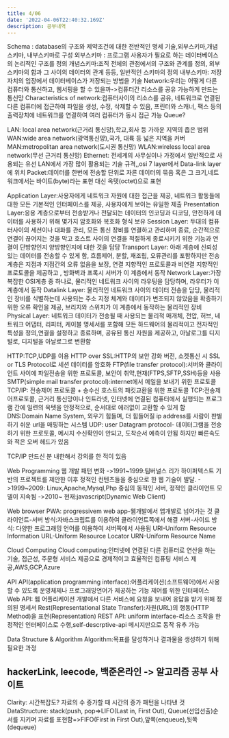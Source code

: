 ```yaml
---
title: 4/06
date: '2022-04-06T22:40:32.169Z'
description: 공부내역
---
```


Schema : database의 구조와 제약조건에 대한 전반적인 명세 기술,외부스키마,개념스키마, 내부스키마로 구성
외부스키마 : 프로그램 사용자가 필요로 하는 데이터베이스의 논리적인 구조를 정의
개념스키마:조직 전체의 관점에서의 구조와 관계를 정의, 외부 스키마의 합과 그 사이의 데이터의 관계 등등, 일반적인 스키마의 정의
내부스키마: 저장자치의 입장에서 데이터베이스가 저장되는 방법을 기술
Network:우리는 어떻게 다른 컴퓨터와 통신하고, 웹서핑을 할 수 있을까->컴퓨터간 리소스를 공유 가능하게 만드는 통신망
Characteristics of network:컴퓨터사이의 리소스를 공유, 네트워크로 연결된 다른 컴퓨터에 접근하여 파일을 생성, 수정, 삭제할 수 있음, 프린터와 스캐너, 팩스 등의 출력장치에 네트워크를 연결하여 여러 컴퓨터가 동시 접근 가능
Queue?

LAN: local area network(근거리 통신망),학교,회사 등 가까운 지역의 좁은 범위
WAN:wide area network(광역통신망),국가, 대륙 등 넓은 지역을 커버
MAN:metropolitan area network(도시권 통신망)
WLAN:wireless local area network(무선 근거리 통신망)
Ethernet: 전세계의 사무실이나 가정에서 일반적으로 사용되는 유선 LAN에서 가장 많이 활용되는 기술 규격,,osi 7 layer에서 Data-link layer에 위치
Packet:데이터를 한번에 전송할 단위로 자른 데이터의 묶음 혹은 그 크기,네트워크에서는 바이트(byte)라는 표현 대신 옥텟(octet)으로 표현

Application Layer:사용자에게 네트워크 자원에 대한 접근을 제공, 네트워크 활동들에 대한 모든 기본적인 인터페이스를 제공, 사용자에게 보이는 유일한 제출
Presentation Layer:응용 계층으로부터 전송받거나 전달되는 데이터의 인코딩과 디코딩, 안전하게 데이터를 사용하기 위해 몇가지 암호화와 복호화 형식 보유
Session Layer: 두대의 컴퓨터사이의 세션이나 대화를 관리, 모든 통신 장비를 연결하고 관리하며 종료, 순간적으로 연결이 끊어지는 것을 막고 호스트 사이의 연결을 적절하게 종료시키기 위한 기능과 연결이 단방향인지 양방향인지에 대한 것을 담당
Transport Layer: 아래 계층에 신뢰성 있는 데이터를 전송할 수 있게 함, 흐름제어, 분할, 재조립, 오류관리를 포함하지만 전송 계층은 지점과 지점간의 오류 없음을 보장, 연결 지향적인 프로토콜과 비연결 지향적인 프로토콜을 제공하고 , 방화벽과 프록시 서버가 이 계층에서 동작
Network Layer:가장 복잡한 OSI계층 중 하나로, 물리적인 네트워크 사이의 라우팅을 담당하며, 라우터가 이 계층에서 동작
Datalink Layer: 물리적인 네트워크 사이의 데이터 전송을 담당, 물리적인 장비를 식별하는데 사용되는 주소 지정 체계와 데이터가 변조되지 않았음을 확증하기 위한 오류 확인을 제공, 브리지와 스위치가 이 계층에서 동작하는 물리적인 장비
Physical Layer: 네트워크 데이터가 전송될 때 사용되는 물리적 매개체, 전압, 허브, 네트워크 어댑터, 리피터, 케이블 명세서를 포함해 모든 하드웨어의 물리적이고 전자적인 특성을 정의,연결을 설정하고 종료하며, 공유된 통신 자원을 제공하고, 아날로그를 디지털로, 디지털을 아날로그로 변환함

HTTP:TCP,UDP를 이용
HTTP over SSL:HTTP의 보안 강화 버전, 소켓통신 시 SSL or TLS Protocol로 세션 데이터를 암호화
FTP(file transfer protocol):서버와 클라이언트 사이에 파일전송을 위한 프로토콜, 보안이 취약,현재(FTPS,SFTP,SSH)등을 사용
SMTP(simple mail transfer protocol):internet에서 메일을 보내기 위한 프로토콜
TCP/IP: 전송제어 프로토콜 + 송수신 호스트의 패킷교환을 위한 프로토콜
TCP:전송제어프로토콜, 근거리 통신망이나 인트라넷, 인터넷에 연결된 컴퓨터에서 실행되는 프로그램 간에 일련의 옥텟을 안정적으로, 순서대로 에러없이 교환할 수 있게 함
DNS:Domain Name System, 외우기 힘들며, 더 힘들어질 ip address를 사람이 판별하기 쉬운 url을 매핑하는 시스템
UDP: user Datagram protocol- 데이터그램을 전송하기 위한 프로토콜, 메시지 수신확인이 안되고, 도착순서 예측이 안됨 하지만 빠른속도와 적은 오버 헤드가 있음

TCP/IP 만드신 분 내한해서 강의를 한 적이 있음

Web Programming
웹 개발 패턴 변화
->1991~1999:팀버널스 리가 하이퍼텍스트 기반의 프로젝트를 제안한 이후 정적인 컨텐츠들을 중심으로 한 웹 기술이 발달.
->1999~2009: Linux,Apache,Mysql,Php 중심의 동적인 서버, 정적인 클라이언트 모델이 지속됨
->2010~ 현재:javascript(Dynamic Web Client)

Web browser
PWA: progressivem web app-웹개발에서 앱개발로 넘어가는 것
클라이언트-서버 방식:자바스크립트를 이용하여 클라이언트쪽에서 해결
서버-사이드 방식: 다양한 프로그래밍 언어를 이용하여 서버쪽에서 사용됨
URI-Uniform Resource Information
URL-Uniform Resource Locator
URN-Uniform Resource Name

Cloud Computing
Cloud computing:인터넷에 연결된 다른 컴퓨터로 연산을 하는 기술, 접근성, 주문형 서비스 제공으로 경제적이고 효율적인 컴퓨팅 서비스 제공,AWS,GCP,Azure

API
API(application programming interface):어플리케이션(소프트웨어)에서 사용할 수 있도록 운영체제나 프로그래밍언어가 제공하는 기능 제어를 위한 인터페이스
Web API: 웹 어플리케이션 개발에서 다른 서비스에 요청을 보내어 응답을 받기 위해 정의된 명세서
Rest(Representational State Transfer):자원(URL)의 행동(HTTP Method)을 표현(Representation)
REST API: uniform interface-리소스 조작을 한정적인 인터페이스로 수행,self-descrptive-api 메시지만으로 동작 유추 가능

Data Structure & Algorithm
Algorithm:목표를 달성하거나 결과물을 생성하기 위해 필요한 과정

## hackerLink, leecode, 백준온라인 -> 알고리즘 공부 사이트

Clarity: 시간복잡도? 자료의 수 증가할 때 시간의 증가 패턴을 나타낸 것
DataStructure: stack(push, pop=>LIFO(Last in, First Out), Queue(선입선출)순서를 지키며 자료를 표현함=>FIFO(First in First Out),앞쪽(enqueue),뒷쪽(dequeue)
